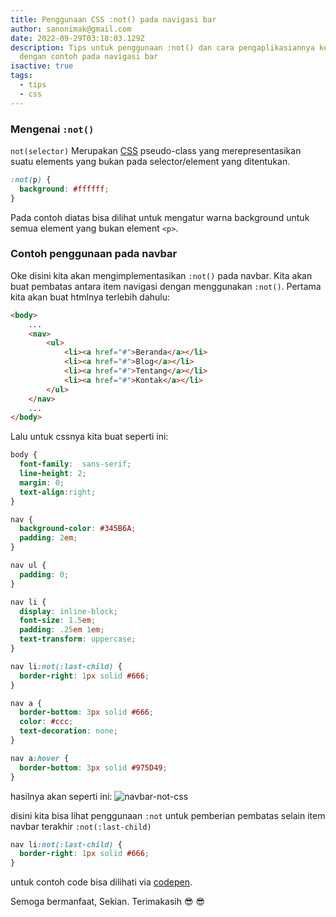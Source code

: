 ```yaml
---
title: Penggunaan CSS :not() pada navigasi bar
author: sanonimak@gmail.com
date: 2022-09-29T03:18:03.129Z
description: Tips untuk penggunaan :not() dan cara pengaplikasiannya ke CSS
  dengan contoh pada navigasi bar
isactive: true
tags:
  - tips
  - css
---
```

### Mengenai `:not()`

`not(selector)` Merupakan [CSS](https://mipdevp.com/blog/tags/css) pseudo-class yang merepresentasikan suatu elements yang bukan pada selector/element yang ditentukan.

```css
:not(p) {
  background: #ffffff;
}
```

Pada contoh diatas bisa dilihat untuk mengatur warna background untuk semua element yang bukan element `<p>`.


### Contoh penggunaan pada navbar

Oke disini kita akan mengimplementasikan `:not()` pada navbar.  Kita akan buat pembatas antara item navigasi dengan menggunakan `:not()`. Pertama kita akan buat htmlnya terlebih dahulu:

```html
<body>
    ...
    <nav>
        <ul>
            <li><a href="#">Beranda</a></li>
            <li><a href="#">Blog</a></li>
            <li><a href="#">Tentang</a></li>
            <li><a href="#">Kontak</a></li>
        </ul>
    </nav>
    ...
</body>
```

Lalu untuk cssnya kita buat seperti ini:

```css
body {
  font-family:  sans-serif;
  line-height: 2;
  margin: 0;
  text-align:right;
}

nav {
  background-color: #345B6A;
  padding: 2em;
}

nav ul {
  padding: 0;
}

nav li {
  display: inline-block;
  font-size: 1.5em;
  padding: .25em 1em;
  text-transform: uppercase;
}

nav li:not(:last-child) {
  border-right: 1px solid #666;
}

nav a {
  border-bottom: 3px solid #666;
  color: #ccc;
  text-decoration: none;
}

nav a:hover {
  border-bottom: 3px solid #975D49;
}
```

hasilnya akan seperti ini:
![navbar-not-css](https://mipdevp.com/blog/navbar-not-css.jpg)

disini kita bisa lihat penggunaan `:not` untuk pemberian pembatas selain item navbar terakhir `:not(:last-child)`
```css
nav li:not(:last-child) {
  border-right: 1px solid #666;
}
```


untuk contoh code bisa dilihati via [codepen](https://codepen.io/anonimak/pen/KKRQrdJ).

Semoga bermanfaat, Sekian. Terimakasih :sunglasses: :sunglasses: